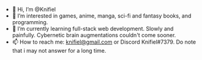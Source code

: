- 👋 Hi, I’m @Knifiel
- 👀 I’m interested in games, anime, manga, sci-fi and fantasy books, and programming.
- 🌱 I’m currently learning full-stack web development. Slowly and painfully. Cybernetic brain augmentations couldn't come sooner.
- 📫 How to reach me: knifiel@gmail.com or Discord Knifiel#7379. Do note that i may not answer for a long time.

<!---
Knifiel/Knifiel is a ✨ special ✨ repository because its `README.md` (this file) appears on your GitHub profile.
You can click the Preview 
link to take a look at your changes.
- 💞️ I’m looking to collaborate on ...
--->
